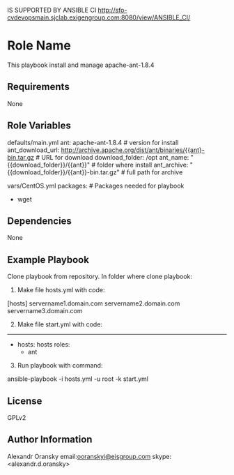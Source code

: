 IS SUPPORTED BY ANSIBLE CI http://sfo-cvdevopsmain.sjclab.exigengroup.com:8080/view/ANSIBLE_CI/

Role Name
=========

This playbook install and manage apache-ant-1.8.4

Requirements
------------

None

Role Variables
--------------

defaults/main.yml
 ant: apache-ant-1.8.4 # version for install
 ant_download_url: http://archive.apache.org/dist/ant/binaries/{{ant}-bin.tar.gz # URL for download
 download_folder: /opt
 ant_name: "{{download_folder}}/{{ant}}"  # folder where install
 ant_archive: "{{download_folder}}/{{ant}}-bin.tar.gz" # full path for archive

vars/CentOS.yml
 packages: # Packages needed for playbook
  - wget


Dependencies
------------

None

Example Playbook
----------------

Clone playbook from repository. In folder where clone playbook:

1. Make file hosts.yml with code:

[hosts]
servername1.domain.com
servername2.domain.com
servername3.domain.com

2. Make file start.yml with code:
   
---
- hosts: hosts
  roles:
    - ant

3. Run playbook with command: 

ansible-playbook -i hosts.yml -u root -k start.yml

License
-------

GPLv2

Author Information
------------------

Alexandr Oransky 
email:<ooranskyi@eisgroup.com>
skype:<alexandr.d.oransky>
